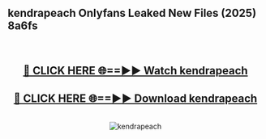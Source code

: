 <h2>kendrapeach Onlyfans Leaked New Files (2025) 8a6fs</h2>
<br>
<div align="center">
<h2><a href="https://mediafiles.top/kendrapeach&ref=git" rel="nofollow">🔴 CLICK HERE 🌐==►► Watch kendrapeach</a></h2>
<h2><a href="https://mediafiles.top/kendrapeach&ref=git" rel="nofollow">🔴 CLICK HERE 🌐==►► Download kendrapeach</a></h2>
<br>
<a href="https://mediafiles.top/kendrapeach&ref=git" rel="nofollow" data-target="animated-image.originalLink"><img src="https://i.ibb.co.com/xMMVF88/686577567.gif" alt="kendrapeach" style="max-width: 100%; display: inline-block;" data-target="animated-image.originalImage"></a>
</div>
<br>
<br>